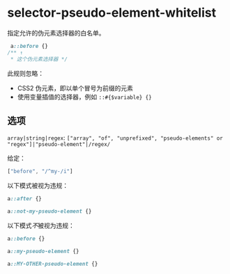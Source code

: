 # selector-pseudo-element-whitelist

指定允许的伪元素选择器的白名单。

```css
 a::before {}
/** ↑
 * 这个伪元素选择器 */
```

此规则忽略：

-   CSS2 伪元素，即以单个冒号为前缀的元素
-   使用变量插值的选择器，例如 `::#{$variable} {}`

## 选项

`array|string|regex`: `["array", "of", "unprefixed", "pseudo-elements" or "regex"]|"pseudo-element"|/regex/`

给定：

```js
["before", "/^my-/i"]
```

以下模式被视为违规：

```css
a::after {}
```

```css
a::not-my-pseudo-element {}
```

以下模式*不*被视为违规：

```css
a::before {}
```

```css
a::my-pseudo-element {}
```

```css
a::MY-OTHER-pseudo-element {}
```

